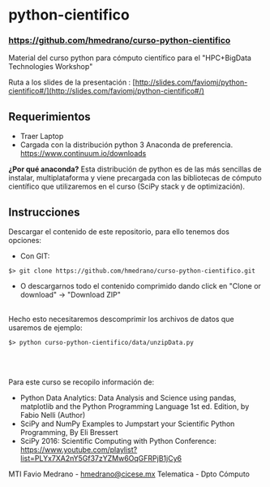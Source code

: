 # python-cientifico

### https://github.com/hmedrano/curso-python-cientifico

Material del curso python para cómputo científico para el "HPC+BigData Technologies Workshop"

Ruta a los slides de la presentación :
[http://slides.com/faviomj/python-cientifico#/](http://slides.com/faviomj/python-cientifico#/)

## Requerimientos 
 
 - Traer Laptop
 - Cargada con la distribución python 3 Anaconda de preferencia.   https://www.continuum.io/downloads
 
**¿Por qué anaconda?**  Esta distribución de python es de las más sencillas de instalar, multiplataforma y viene
precargada con las bibliotecas de cómputo científico que utilizaremos en el curso (SciPy stack y de optimización).


## Instrucciones

Descargar el contenido de este repositorio, para ello tenemos dos opciones:


- Con GIT:

`$> git clone https://github.com/hmedrano/curso-python-cientifico.git` 

- O descargarnos todo el contenido comprimido dando click en "Clone or download" -> "Download ZIP"


<br>
Hecho esto necesitaremos descomprimir los archivos de datos que usaremos de ejemplo:

`$> python curso-python-cientifico/data/unzipData.py`

<br>
<br>

Para este curso se recopilo información de:

- Python Data Analytics: Data Analysis and Science using pandas, matplotlib and the Python Programming Language 1st ed. Edition, by Fabio Nelli (Author)
- SciPy and NumPy Examples to Jumpstart your Scientific Python Programming, By Eli Bressert
- SciPy 2016: Scientific Computing with Python Conference: https://www.youtube.com/playlist?list=PLYx7XA2nY5Gf37zYZMw6OqGFRPjB1jCy6


MTI Favio Medrano - hmedrano@cicese.mx
Telematica - Dpto Cómputo

